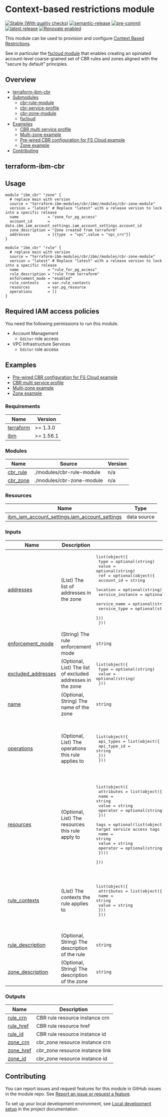 <!-- BEGIN MODULE HOOK -->

<!-- Update the title to match the module name and add a description  -->
# Context-based restrictions module

[![Stable (With quality checks)](https://img.shields.io/badge/Status-Stable%20(With%20quality%20checks)-green?style=plastic)](https://terraform-ibm-modules.github.io/documentation/#/badge-status)
[![semantic-release](https://img.shields.io/badge/%20%20%F0%9F%93%A6%F0%9F%9A%80-semantic--release-e10079.svg)](https://github.com/semantic-release/semantic-release)
[![pre-commit](https://img.shields.io/badge/pre--commit-enabled-brightgreen?logo=pre-commit&logoColor=white)](https://github.com/pre-commit/pre-commit)
[![latest release](https://img.shields.io/github/v/release/terraform-ibm-modules/terraform-ibm-cbr?logo=GitHub&sort=semver)](https://github.com/terraform-ibm-modules/terraform-ibm-cbr/releases/latest)
[![Renovate enabled](https://img.shields.io/badge/renovate-enabled-brightgreen.svg)](https://renovatebot.com/)

This module can be used to provision and configure [Context Based Restrictions](https://cloud.ibm.com/docs/account?topic=account-context-restrictions-create&interface=ui).

See in particular the [fscloud module](./modules/fscloud/) that enables creating an opiniated account-level coarse-grained set of CBR rules and zones aligned with the "secure by default" principles.

<!-- BEGIN OVERVIEW HOOK -->
## Overview
* [terraform-ibm-cbr](#terraform-ibm-cbr)
* [Submodules](./modules)
    * [cbr-rule-module](./modules/cbr-rule-module)
    * [cbr-service-profile](./modules/cbr-service-profile)
    * [cbr-zone-module](./modules/cbr-zone-module)
    * [fscloud](./modules/fscloud)
* [Examples](./examples)
    * [CBR multi service profile](./examples/multi-service-profile)
    * [Multi-zone example](./examples/multizone-rule)
    * [Pre-wired CBR configuration for FS Cloud example](./examples/fscloud)
    * [Zone example](./examples/zone)
* [Contributing](#contributing)

## terraform-ibm-cbr
<!-- END OVERVIEW HOOK -->

## Usage

```hcl
module "ibm_cbr" "zone" {
  # replace main with version
  source = "terraform-ibm-modules/cbr/ibm//modules/cbr-zone-module"
  version = "latest" # Replace "latest" with a release version to lock into a specific release
  name             = "zone_for_pg_access"
  account_id       = data.ibm_iam_account_settings.iam_account_settings.account_id
  zone_description = "Zone created from terraform"
  addresses        = [{type  = "vpc",value = "vpc_crn"}]
}

module "ibm_cbr" "rule" {
  # replace main with version
  source = "terraform-ibm-modules/cbr/ibm//modules/cbr-zone-module"
  version = "latest" # Replace "latest" with a release version to lock into a specific release
  name             = "rule_for_pg_access"
  rule_description = "rule from terraform"
  enforcement_mode = "enabled"
  rule_contexts    = var.rule_contexts
  resources        = var.pg_resource
  operations       = []
}
```
<!--
Include the following 'Controls' section if the module implements NIST controls
Remove the 'section if the module does not implement controls
-->


## Required IAM access policies

You need the following permissions to run this module.

- Account Management
    - `Editor` role access
- VPC Infrastructure Services
    - `Editor` role access

<!-- END MODULE HOOK -->
<!-- BEGIN EXAMPLES HOOK -->
## Examples

- [ Pre-wired CBR configuration for FS Cloud example](examples/fscloud)
- [ CBR multi service profile](examples/multi-service-profile)
- [ Multi-zone example](examples/multizone-rule)
- [ Zone example](examples/zone)
<!-- END EXAMPLES HOOK -->

<!-- BEGINNING OF PRE-COMMIT-TERRAFORM DOCS HOOK -->
### Requirements

| Name | Version |
|------|---------|
| <a name="requirement_terraform"></a> [terraform](#requirement\_terraform) | >= 1.3.0 |
| <a name="requirement_ibm"></a> [ibm](#requirement\_ibm) | >= 1.56.1 |

### Modules

| Name | Source | Version |
|------|--------|---------|
| <a name="module_cbr_rule"></a> [cbr\_rule](#module\_cbr\_rule) | ./modules/cbr-rule-module | n/a |
| <a name="module_cbr_zone"></a> [cbr\_zone](#module\_cbr\_zone) | ./modules/cbr-zone-module | n/a |

### Resources

| Name | Type |
|------|------|
| [ibm_iam_account_settings.iam_account_settings](https://registry.terraform.io/providers/IBM-Cloud/ibm/latest/docs/data-sources/iam_account_settings) | data source |

### Inputs

| Name | Description | Type | Default | Required |
|------|-------------|------|---------|:--------:|
| <a name="input_addresses"></a> [addresses](#input\_addresses) | (List) The list of addresses in the zone | <pre>list(object({<br>    type  = optional(string)<br>    value = optional(string)<br>    ref = optional(object({<br>      account_id       = string<br>      location         = optional(string)<br>      service_instance = optional(string)<br>      service_name     = optional(string)<br>      service_type     = optional(string)<br>    }))<br>  }))</pre> | `[]` | no |
| <a name="input_enforcement_mode"></a> [enforcement\_mode](#input\_enforcement\_mode) | (String) The rule enforcement mode | `string` | `"report"` | no |
| <a name="input_excluded_addresses"></a> [excluded\_addresses](#input\_excluded\_addresses) | (Optional, List) The list of excluded addresses in the zone | <pre>list(object({<br>    type  = optional(string)<br>    value = optional(string)<br>  }))</pre> | `[]` | no |
| <a name="input_name"></a> [name](#input\_name) | (Optional, String) The name of the zone | `string` | `null` | no |
| <a name="input_operations"></a> [operations](#input\_operations) | (Optional, List) The operations this rule applies to | <pre>list(object({<br>    api_types = list(object({<br>      api_type_id = string<br>    }))<br>  }))</pre> | <pre>[<br>  {<br>    "api_types": [<br>      {<br>        "api_type_id": "crn:v1:bluemix:public:context-based-restrictions::::api-type:"<br>      }<br>    ]<br>  }<br>]</pre> | no |
| <a name="input_resources"></a> [resources](#input\_resources) | (Optional, List) The resources this rule apply to | <pre>list(object({<br>    attributes = list(object({<br>      name     = string<br>      value    = string<br>      operator = optional(string)<br>    }))<br>    tags = optional(list(object({ #These access tags should match to the target service access tags for the CBR rules to work<br>      name     = string<br>      value    = string<br>      operator = optional(string)<br>    })))<br>  }))</pre> | `[]` | no |
| <a name="input_rule_contexts"></a> [rule\_contexts](#input\_rule\_contexts) | (List) The contexts the rule applies to | <pre>list(object({<br>    attributes = list(object({<br>      name  = string<br>      value = string<br>    }))<br>  }))</pre> | <pre>[<br>  {<br>    "attributes": [<br>      {<br>        "name": "va",<br>        "value": "va"<br>      }<br>    ]<br>  }<br>]</pre> | no |
| <a name="input_rule_description"></a> [rule\_description](#input\_rule\_description) | (Optional, String) The description of the rule | `string` | `null` | no |
| <a name="input_zone_description"></a> [zone\_description](#input\_zone\_description) | (Optional, String) The description of the zone | `string` | `null` | no |

### Outputs

| Name | Description |
|------|-------------|
| <a name="output_rule_crn"></a> [rule\_crn](#output\_rule\_crn) | CBR rule resource instance crn |
| <a name="output_rule_href"></a> [rule\_href](#output\_rule\_href) | CBR rule resource href |
| <a name="output_rule_id"></a> [rule\_id](#output\_rule\_id) | CBR rule resource instance id |
| <a name="output_zone_crn"></a> [zone\_crn](#output\_zone\_crn) | cbr\_zone resource instance crn |
| <a name="output_zone_href"></a> [zone\_href](#output\_zone\_href) | cbr\_zone resource instance link |
| <a name="output_zone_id"></a> [zone\_id](#output\_zone\_id) | cbr\_zone resource instance id |
<!-- END OF PRE-COMMIT-TERRAFORM DOCS HOOK -->
<!-- BEGIN CONTRIBUTING HOOK -->

<!-- Leave this section as is so that your module has a link to local development environment set up steps for contributors to follow -->
## Contributing

You can report issues and request features for this module in GitHub issues in the module repo. See [Report an issue or request a feature](https://github.com/terraform-ibm-modules/.github/blob/main/.github/SUPPORT.md).

To set up your local development environment, see [Local development setup](https://terraform-ibm-modules.github.io/documentation/#/local-dev-setup) in the project documentation.
<!-- Source for this readme file: https://github.com/terraform-ibm-modules/common-dev-assets/tree/main/module-assets/ci/module-template-automation -->
<!-- END CONTRIBUTING HOOK -->
